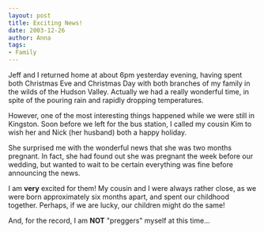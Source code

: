 ```yaml
---
layout: post
title: Exciting News!
date: 2003-12-26
author: Anna
tags:
- Family
---
```


<p>Jeff and I returned home at about 6pm yesterday evening, having
spent both Christmas Eve and Christmas Day with both branches of my
family in the wilds of the Hudson Valley. Actually we had a really
wonderful time, in spite of the pouring rain and rapidly dropping
temperatures.</p>
<p>However, one of the most interesting things happened while we were
still in Kingston. Soon before we left for the bus station, I called my
cousin Kim to wish  her and Nick (her husband) both a happy holiday.</p>
<p>She surprised me with the wonderful news that she was two months
pregnant. In fact, she had found out she was pregnant the week before
our wedding, but wanted to wait to be certain everything was fine
before announcing the news.</p>
<p>I am <b>very</b> excited for them! My cousin and I were always
rather close, as we were born approximately six months apart, and spent
our childhood together. Perhaps, if we are lucky, our children might do
the same!</p>
<p>And, for the record, I am <b>NOT</b> "preggers" myself at this
time... </p>